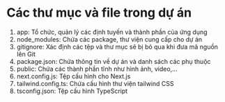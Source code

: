 # Các thư mục và file trong dự án 
1. app: Tổ chức, quản lý các định tuyến và thành phần của ứng dụng 
2. node_modules: Chứa các package, thư viện cung cấp cho dự án
3. gitignore: Xác định các tệp và thư mục sẽ bị bỏ qua khi đưa mã nguồn lên Git
4. package.json: Chứa thông tin về dự án và danh sách các phụ thuộc 
5. public: Chứa các thành phần tĩnh như hình ảnh, video,...
6. next.config.js: Tệp cấu hình cho Next.js
7. tailwind.config.ts: Chứa cấu hình thư viện tailwind CSS
8. tsconfig.json: Tệp cấu hình TypeScript